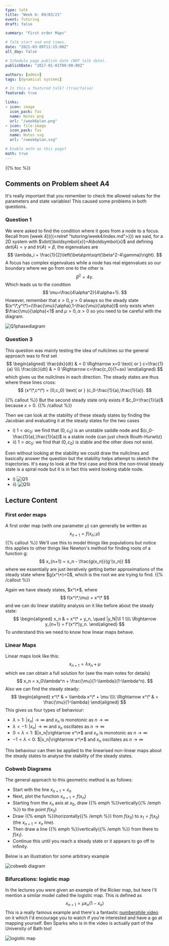 ```yaml
---
type: talk
title: "Week 6: 09/03/21"
event: Tutoring
draft: false

summary: "First order Maps"

# Talk start and end times.
date: "2021-03-09T11:15:00Z"
all_day: false

# Schedule page publish date (NOT talk date).
publishDate: "2017-01-01T00:00:00Z"

authors: [admin]
tags: [dynamical systems]

# Is this a featured talk? (true/false)
featured: true

links:
- icon: image
  icon_pack: fas
  name: Notes png
  url: "/week6plan.png"
- icon: file-image
  icon_pack: fas
  name: Notes svg
  url: "/week6plan.svg"

# Enable math on this page?
math: true
---
```


{{% toc %}}

## Comments on Problem sheet A4

It's really important that you remember to check the allowed values for the parameters and state variables! This caused some problems in both questions.

### Question 1 

We were asked to find the condition where it goes from a node to a focus. Recall from [week 4]({{<relref "tutoring/week4/index.md">}}) we said, for a 2D system with $\dot{\boldsymbol{x}}=A\boldsymbol{x}$ and defining $det(A)=\gamma$ and $tr(A)=\beta$, the eigenvalues are 
$$
\lambda_i = \frac{1}{2}\left(\beta\pm\sqrt{\beta^2-4\gamma}\right).
$$
A focus has complex eigenvalues while a node has real eigenvalues so our boundary where we go from one to the other is
$$
\beta^2=4\gamma.
$$
Which leads us to the condition
$$
\mu=\frac{4\alpha^2}{4\alpha+1}.
$$
However, remember that $x>0,y>0$ always so the steady state $(x^\*,y^\*)=(\frac{\mu}{\alpha},1-\frac{\mu}{\alpha})$ only exists when $\frac{\mu}{\alpha}<1$ and $\mu>0,\alpha>0$ so you need to be careful with the diagram.

![Q1phasediagram](q1.png)

### Question 3

This question was mainly testing the idea of nullclines so the general approach was to first set
$$
\begin{aligned}
\frac{dx}{dt} & = 0 \Rightarrow x=0 \text{ or } c=\frac{1}{a} \\\\
\frac{dc}{dt} & = 0 \Rightarrow c=\frac{c_0}{1+ax} 
\end{aligned}
$$
which gives us the nullclines in each direction. The steady states are thus where these lines cross:
$$
(x^\*,c^\*) = (0,c_0) \text{ or } (c_0-\frac{1}{a},\frac{1}{a}).
$$

{{% callout %}}
But the second steady state only exists if $c_0>\frac{1}{a}$ because $x>0$.
{{% /callout %}}

Then we can look at the stability of these steady states by finding the Jacobian and evaluating it at the steady states for the two cases
- i) $1<ac_0$: we find that $(0,c_0)$ is an unstable saddle node and $(c_0-\frac{1}{a},\frac{1}{a})$ is a stable node (can just check Routh-Hurwitz)
- ii) $1>ac_0$: we find that $(0,c_0)$ is stable and the other does not exist.

Even without looking at the stability we could draw the nullclines and basically answer the question but the stability helps attempt to sketch the trajectories. It's easy to look at the first case and think the non-trivial steady state is a spiral node but it is in fact this weird looking stable node.
- i)
![Q1i](q3i.png)
- ii)
![Q1ii](q3ii.png)

## Lecture Content

### First order maps

A first order map (with one parameter $\mu$) can generally be written as 
$$
x_{n+1} = f(x_n;\mu)
$$
{{% callout %}}
We'll use this to model things like populations but notice this applies to other things like Newton's method for finding roots of a function g:
$$
x_{n+1} = x_n - \frac{g(x_n)}{g'(x_n)}
$$
where we essentially are just iteratively getting better approximations of the steady state where $g(x^\*)=0$, which is the root we are trying to find.
{{% /callout %}}

Again we have steady states, $x^\*$, where 
$$
f(x^\*;\mu) = x^\*
$$
and we can do linear stability analysis on it like before about the steady state:
$$
\begin{aligned}
x_n & = x^\* + y_n, \quad |y_N|\ll 1 \\\\
\Rightarrow y_{n+1} = f'(x^\*)y_n.
\end{aligned}
$$
To understand this we need to know how linear maps behave.

### Linear Maps
Linear maps look like this:
$$
x_{n+1} = \lambda x_n + \mu
$$
which we can obtain a full solution for (see the main notes for details)
$$
x_n = x_0\lambda^n + \frac{\mu}{1-\lambda}(1-\lambda^n).
$$
Also we can find the steady steady:
$$
\begin{aligned}
x^\* & = \lambda x^\* + \mu \\\\
\Rightarrow x^\* & = \frac{\mu}{1-\lambda}
\end{aligned}
$$
This gives us four types of behaviour:
- $\lambda>1$: $|x_n|\rightarrow\infty$ and $x_n$ is monotonic as $n\rightarrow\infty$
- $\lambda<-1$: $|x_n|\rightarrow\infty$ and $x_n$ oscillates as $n\rightarrow\infty$
- $0<\lambda<1$: $|x_n|\rightarrow x^\*$  and $x_n$ is monotonic  as $n\rightarrow\infty$
- $-1<\lambda<0$: $|x_n|\rightarrow x^\*$ and $x_n$ oscillates as $n\rightarrow\infty$

This behaviour can then be applied to the linearised non-linear maps about the steady states to analyse the stability of the steady states.

### Cobweb Diagrams

The general approach to this geometric method is as follows:
- Start with the line $x_{n+1} = x_n$
- Next, plot the function $x_{n+1} = f(x_n)$
- Starting from the $x_n$ axis at $x_0$, draw {{% emph %}}vertically{{% /emph %}} to the point $f(x_0)$
- Draw {{% emph %}}horizontally{{% /emph %}} from $f(x_0)$ to $x_1=f(x_0)$ (the $x_{n+1}=x_n$ line).
- Then draw a line {{% emph %}}vertically{{% /emph %}} from there to $f(x_1)$.
- Continue this until you reach a steady state or it appears to go off to infinity.

Below is an illustration for some arbitrary example

![cobweb diagram](cobweb.png)

### Bifurcations: logistic map

In the lectures you were given an example of the Ricker map, but here I'll mention a similar model called the logistic map. This is defined as 
$$
x_{n+1} = \mu x_n(1-x_n)
$$
This is a really famous example and there's a fantastic [numberphile video]("https://www.youtube.com/watch?v=ETrYE4MdoLQ") on it which I'd encourage you to watch if you're interested and have a go at mapping yourself. Ben Sparks who is in the video is actually part of the University of Bath too!

![logistic map](map.png)